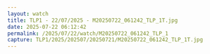 ```yaml
---
layout: watch
title: TLP1 - 22/07/2025 - M20250722_061242_TLP_1T.jpg
date: 2025-07-22 06:12:42
permalink: /2025/07/22/watch/M20250722_061242_TLP_1
capture: TLP1/2025/202507/20250721/M20250722_061242_TLP_1T.jpg
---
```


